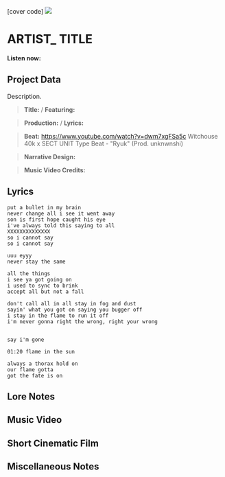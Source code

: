[cover code] ![](57175019_319474918741616_8502199518755923887_n.jpg)

# ARTIST_ TITLE

**Listen now:** 

## Project Data

Description.

> **Title:**  / **Featuring:** 

> **Production:**  / **Lyrics:** 

> **Beat:** https://www.youtube.com/watch?v=dwm7xgFSa5c Witchouse 40k x SECT UNIT Type Beat - "Ryuk" (Prod. unknwnshi)

> **Narrative Design:**

> **Music Video Credits:**


## Lyrics

```
put a bullet in my brain
never change all i see it went away 
son is first hope caught his eye
i've always told this saying to all
XXXXXXXXXXXXXX
so i cannot say
so i cannot say

uuu eyyy
never stay the same

all the things
i see ya got going on
i used to sync to brink
accept all but not a fall

don't call all in all stay in fog and dust
sayin' what you got on saying you bugger off
i stay in the flame to run it off
i'm never gonna right the wrong, right your wrong


say i'm gone

01:20 flame in the sun

always a thorax hold on
our flame gotta 
got the fate is on

```

## Lore Notes

## Music Video

## Short Cinematic Film

## Miscellaneous Notes
